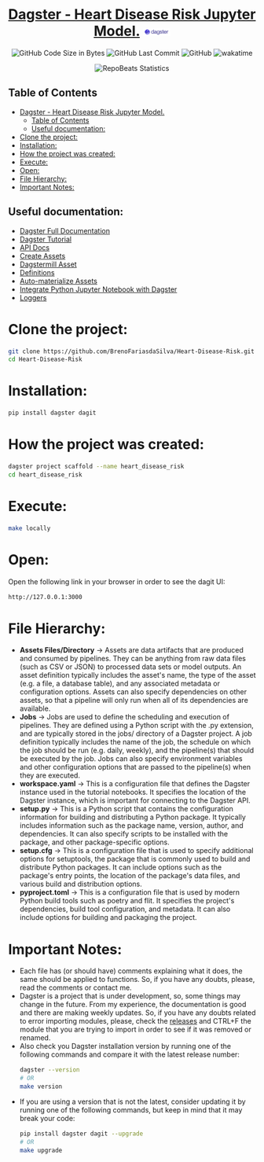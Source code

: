 <div align="center">
  
# [Dagster - Heart Disease Risk Jupyter Model.](https://github.com/BrenoFariasdaSilva/Heart-Disease-Risk-Jupyter.git) <img src="https://github.com/BrenoFariasdaSilva/Dagster-Heart-Disease-Risk-Jupyter/blob/main/assets/Dagster.svg"  width="11%" height="11%">

</div>

<div align="center">

![GitHub Code Size in Bytes](https://img.shields.io/github/languages/code-size/BrenoFariasdaSilva/Dagster-Heart-Disease-Risk-Jupyter)
![GitHub Last Commit](https://img.shields.io/github/last-commit/BrenoFariasdaSilva/Dagster-Heart-Disease-Risk-Jupyter)
![GitHub](https://img.shields.io/github/license/BrenoFariasdaSilva/Dagster-Heart-Disease-Risk-Jupyter)
![wakatime](https://wakatime.com/badge/github/BrenoFariasdaSilva/Dagster-Heart-Disease-Risk-Jupyter.svg)

</div>

<div align="center">
  
![RepoBeats Statistics](https://repobeats.axiom.co/api/embed/ffb76698ddad901eb72d29cedd8e5a70219671f2.svg "Repobeats analytics image")

</div>

## Table of Contents
- [Dagster - Heart Disease Risk Jupyter Model. ](#dagster---heart-disease-risk-jupyter-model-)
  - [Table of Contents](#table-of-contents)
  - [Useful documentation:](#useful-documentation)
- [Clone the project:](#clone-the-project)
- [Installation:](#installation)
- [How the project was created:](#how-the-project-was-created)
- [Execute:](#execute)
- [Open:](#open)
- [File Hierarchy:](#file-hierarchy)
- [Important Notes:](#important-notes)

## Useful documentation:
* [Dagster Full Documentation](https://docs.dagster.io/getting-started)
* [Dagster Tutorial](https://docs.dagster.io/tutorial)
* [API Docs](https://docs.dagster.io/_apidocs)
* [Create Assets](https://docs.dagster.io/concepts/assets/software-defined-assets)
* [Dagstermill Asset](https://docs.dagster.io/_apidocs/libraries/dagstermill#dagstermill.define_dagstermill_asset)
* [Definitions](https://docs.dagster.io/_apidocs/definitions#dagster.Definitions)
* [Auto-materialize Assets](https://docs.dagster.io/concepts/assets/asset-auto-execution)
* [Integrate Python Jupyter Notebook with Dagster](https://docs.dagster.io/integrations/dagstermill/using-notebooks-with-dagster)
* [Loggers](https://docs.dagster.io/concepts/logging/loggers)

# Clone the project:
```bash
git clone https://github.com/BrenoFariasdaSilva/Heart-Disease-Risk.git
cd Heart-Disease-Risk
```
# Installation:
```bash
pip install dagster dagit
```
# How the project was created:
```bash
dagster project scaffold --name heart_disease_risk
cd heart_disease_risk
```
# Execute:
```bash
make locally
```
# Open:
Open the following link in your browser in order to see the dagit UI:
```bash
http://127.0.0.1:3000
```
# File Hierarchy:
* **Assets Files/Directory** ->  Assets are data artifacts that are produced and consumed by pipelines. They can be anything from raw data files (such as CSV or JSON) to processed data sets or model outputs. An asset definition typically includes the asset's name, the type of the asset (e.g. a file, a database table), and any associated metadata or configuration options. Assets can also specify dependencies on other assets, so that a pipeline will only run when all of its dependencies are available.
* **Jobs** -> Jobs are used to define the scheduling and execution of pipelines. They are defined using a Python script with the .py extension, and are typically stored in the jobs/ directory of a Dagster project. A job definition typically includes the name of the job, the schedule on which the job should be run (e.g. daily, weekly), and the pipeline(s) that should be executed by the job. Jobs can also specify environment variables and other configuration options that are passed to the pipeline(s) when they are executed.
* **workspace.yaml** -> This is a configuration file that defines the Dagster instance used in the tutorial notebooks. It specifies the location of the Dagster instance, which is important for connecting to the Dagster API.
* **setup.py** -> This is a Python script that contains the configuration information for building and distributing a Python package. It typically includes information such as the package name, version, author, and dependencies. It can also specify scripts to be installed with the package, and other package-specific options.
* **setup.cfg** -> This is a configuration file that is used to specify additional options for setuptools, the package that is commonly used to build and distribute Python packages. It can include options such as the package's entry points, the location of the package's data files, and various build and distribution options.
* **pyproject.toml** -> This is a configuration file that is used by modern Python build tools such as poetry and flit. It specifies the project's dependencies, build tool configuration, and metadata. It can also include options for building and packaging the project.

# Important Notes:
* Each file has (or should have) comments explaining what it does, the same should be applied to functions. So, if you have any doubts, please, read the comments or contact me.
* Dagster is a project that is under development, so, some things may change in the future. From my experience, the documentation is good and there are making weekly updates. So, if you have any doubts related to error importing modules, please, check the [releases](https://github.com/dagster-io/dagster/releases) and CTRL+F the module that you are trying to import in order to see if it was removed or renamed.  
* Also check you Dagster installation version by running one of the following commands and compare it with the latest release number:
	```bash
	dagster --version
	# OR
	make version
	```
* If you are using a version that is not the latest, consider updating it by running one of the following commands, but keep in mind that it may break your code:
	```bash
	pip install dagster dagit --upgrade
	# OR
	make upgrade
	```
